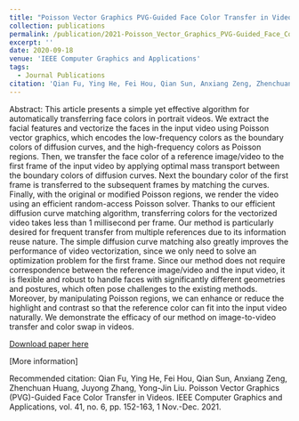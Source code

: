 ```yaml
---
title: "Poisson Vector Graphics PVG-Guided Face Color Transfer in Videos"
collection: publications
permalink: /publication/2021-Poisson_Vector_Graphics_PVG-Guided_Face_Color_Transfer_in_Videos
excerpt: ''
date: 2020-09-18
venue: 'IEEE Computer Graphics and Applications'
tags:
  - Journal Publications
citation: 'Qian Fu, Ying He, Fei Hou, Qian Sun, Anxiang Zeng, Zhenchuan Huang, Juyong Zhang, Yong-Jin Liu. Poisson Vector Graphics (PVG)-Guided Face Color Transfer in Videos. IEEE Computer Graphics and Applications, vol. 41, no. 6, pp. 152-163, 1 Nov.-Dec. 2021.'
---
```


Abstract: This article presents a simple yet effective algorithm for automatically transferring face colors in portrait videos. We extract the facial features and vectorize the faces in the input video using Poisson vector graphics, which encodes the low-frequency colors as the boundary colors of diffusion curves, and the high-frequency colors as Poisson regions. Then, we transfer the face color of a reference image/video to the first frame of the input video by applying optimal mass transport between the boundary colors of diffusion curves. Next the boundary color of the first frame is transferred to the subsequent frames by matching the curves. Finally, with the original or modified Poisson regions, we render the video using an efficient random-access Poisson solver. Thanks to our efficient diffusion curve matching algorithm, transferring colors for the vectorized video takes less than 1 millisecond per frame. Our method is particularly desired for frequent transfer from multiple references due to its information reuse nature. The simple diffusion curve matching also greatly improves the performance of video vectorization, since we only need to solve an optimization problem for the first frame. Since our method does not require correspondence between the reference image/video and the input video, it is flexible and robust to handle faces with significantly different geometries and postures, which often pose challenges to the existing methods. Moreover, by manipulating Poisson regions, we can enhance or reduce the highlight and contrast so that the reference color can fit into the input video naturally. We demonstrate the efficacy of our method on image-to-video transfer and color swap in videos.


[Download paper here](http://yongjinliu.github.io/files/2021-Poisson_Vector_Graphics_PVG-Guided_Face_Color_Transfer_in_Videos.pdf)


[More information]

Recommended citation: Qian Fu, Ying He, Fei Hou, Qian Sun, Anxiang Zeng, Zhenchuan Huang, Juyong Zhang, Yong-Jin Liu. Poisson Vector Graphics (PVG)-Guided Face Color Transfer in Videos. IEEE Computer Graphics and Applications, vol. 41, no. 6, pp. 152-163, 1 Nov.-Dec. 2021.





